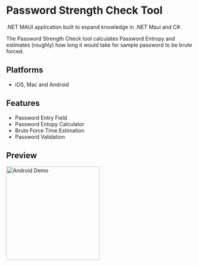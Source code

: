 # Password Strength Check Tool

.NET MAUI application built to expand knowledge in .NET Maui and C#. 

The Password Strength Check tool calculates Password Entropy and estimates (roughly) how long it would take for sample password to be brute forced.

## Platforms
- iOS, Mac and Android 

## Features
- Password Entry Field 
- Password Entopy Calculator
- Brute Force Time Estimation
- Password Validation

## Preview

<img src="Previews/AndroidDemo.gif" alt="Android Demo" width="250">

